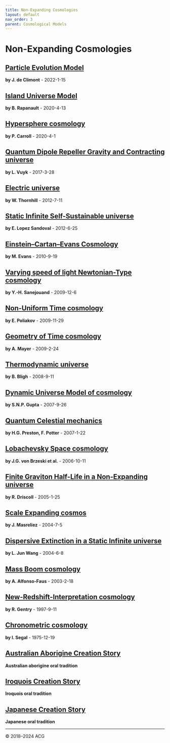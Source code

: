 ```yaml
---
title: Non-Expanding Cosmologies
layout: default
nav_order: 3
parent: Cosmological Models
---
```


# Non-Expanding Cosmologies

## [Particle Evolution Model](pem-20220115.pdf)
**by J. de Climont** - 2022-1-15

## [Island Universe Model](ium-20200413.pdf)
**by B. Rapanault** - 2020-4-13

## [Hypersphere cosmology](hyc-20200401.pdf)
**by P. Carroll** - 2020-4-1

## [Quantum Dipole Repeller Gravity and Contracting universe](qdrg-c-20170328.pdf)
**by L. Vuyk** - 2017-3-28

## [Electric universe](eu-20120711.pdf)
**by W. Thornhill** - 2012-7-11

## [Static Infinite Self-Sustainable universe](siss-20120625.pdf)
**by E. Lopez Sandoval** - 2012-6-25

## [Einstein–Cartan–Evans Cosmology](ece-20100919.pdf)
**by M. Evans** - 2010-9-19

## [Varying speed of light Newtonian-Type cosmology](vsln-20091206.pdf)
**by Y.-H. Sanejouand** - 2009-12-6

## [Non-Uniform Time cosmology](nut-20091129.pdf)
**by E. Poliakov** - 2009-11-29

## [Geometry of Time cosmology](https://www.sensibleuniverse.net/pages/book.html)
**by A. Mayer** - 2009-2-24

## [Thermodynamic universe](thu-20080911.pdf)
**by B. Bligh** -  2008-9-11

## [Dynamic Universe Model of cosmology](dum-20070926.pdf)
**by S.N.P. Gupta** - 2007-9-26

## [Quantum Celestial mechanics](qcm-20070122.pdf)
**by H.G. Preston, F. Potter** - 2007-1-22

## [Lobachevsky Space cosmology](ls-20061011.pdf)
**by J.G. von Brzeski et al.** - 2006-10-11

## [Finite Graviton Half-Life in a Non-Expanding universe](fghl-nx-20050125.pdf)
**by R. Driscoll** - 2005-1-25

## [Scale Expanding cosmos](sxc-20040705.pdf)
**by J. Masreliez** - 2004-7-5

## [Dispersive Extinction in a Static Infinite universe](de-si-20040608.pdf)
**by L. Jun Wang** - 2004-6-8

## [Mass Boom cosmology](mb-20030218.pdf)
**by A. Alfonso-Faus** - 2003-2-18

## [New-Redshift-Interpretation cosmology](nri-19970911.pdf)
**by R. Gentry** - 1997-9-11

## [Chronometric cosmology](chrc-19751219.pdf)
**by I. Segal** - 1975-12-19

## [Australian Aborigine Creation Story](australian-aborigine-creation-myth/)
**Australian aborigine oral tradition**

## [Iroquois Creation Story](iroquois-creation-myth/)
**Iroquois oral tradition**

## [Japanese Creation Story](japanese-creation-myth.html)
**Japanese oral tradition**

---

© 2018–2024 ACG

